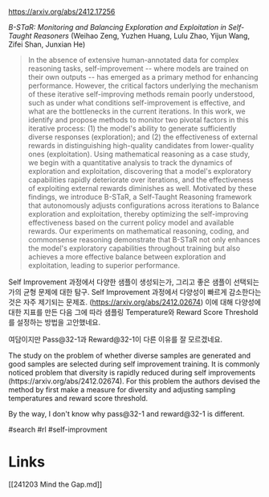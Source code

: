 https://arxiv.org/abs/2412.17256

*B-STaR: Monitoring and Balancing Exploration and Exploitation in Self-Taught Reasoners* (Weihao Zeng, Yuzhen Huang, Lulu Zhao, Yijun Wang, Zifei Shan, Junxian He)

> In the absence of extensive human-annotated data for complex reasoning tasks, self-improvement -- where models are trained on their own outputs -- has emerged as a primary method for enhancing performance. However, the critical factors underlying the mechanism of these iterative self-improving methods remain poorly understood, such as under what conditions self-improvement is effective, and what are the bottlenecks in the current iterations. In this work, we identify and propose methods to monitor two pivotal factors in this iterative process: (1) the model's ability to generate sufficiently diverse responses (exploration); and (2) the effectiveness of external rewards in distinguishing high-quality candidates from lower-quality ones (exploitation). Using mathematical reasoning as a case study, we begin with a quantitative analysis to track the dynamics of exploration and exploitation, discovering that a model's exploratory capabilities rapidly deteriorate over iterations, and the effectiveness of exploiting external rewards diminishes as well. Motivated by these findings, we introduce B-STaR, a Self-Taught Reasoning framework that autonomously adjusts configurations across iterations to Balance exploration and exploitation, thereby optimizing the self-improving effectiveness based on the current policy model and available rewards. Our experiments on mathematical reasoning, coding, and commonsense reasoning demonstrate that B-STaR not only enhances the model's exploratory capabilities throughout training but also achieves a more effective balance between exploration and exploitation, leading to superior performance.

Self Improvement 과정에서 다양한 샘플이 생성되는가, 그리고 좋은 샘플이 선택되는가의 균형 문제에 대한 탐구. Self Improvement 과정에서 다양성이 빠르게 감소한다는 것은 자주 제기되는 문제죠. (https://arxiv.org/abs/2412.02674) 이에 대해 다양성에 대한 지표를 만든 다음 그에 따라 샘플링 Temperature와 Reward Score Threshold를 설정하는 방법을 고안했네요.

여담이지만 Pass@32-1과 Reward@32-1이 다른 이유를 잘 모르겠네요.

<english>
The study on the problem of whether diverse samples are generated and good samples are selected during self improvement training. It is commonly noticed problem that diversity is rapidly reduced during self improvements  (https://arxiv.org/abs/2412.02674). For this problem the authors devised the method by first make a measure for diversity and adjusting sampling temperatures and reward score threshold.

By the way, I don't know why pass@32-1 and reward@32-1 is different.
</english>

#search #rl #self-improvment

# Links

[[241203 Mind the Gap.md]]